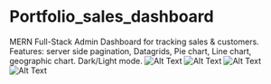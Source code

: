 # Portfolio_sales_dashboard
MERN Full-Stack Admin Dashboard for tracking sales & customers.
Features: server side pagination, Datagrids, Pie chart, Line chart, geographic chart.
Dark/Light mode.
![Alt Text](https://github.com/ablondel19/DEMO_expense_tracker/raw/main/assets/1.png)
![Alt Text](https://github.com/ablondel19/DEMO_expense_tracker/raw/main/assets/2.png)
![Alt Text](https://github.com/ablondel19/DEMO_expense_tracker/raw/main/assets/3.png)
![Alt Text](https://github.com/ablondel19/DEMO_expense_tracker/raw/main/assets/4.png)
